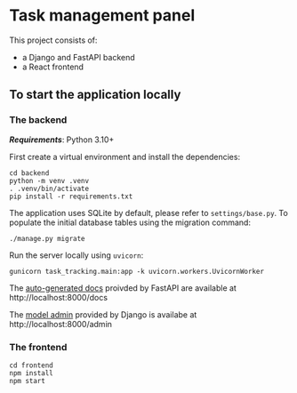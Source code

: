 # Task management panel 

This project consists of:
- a Django and FastAPI backend
- a React frontend

## To start the application locally
### The backend
***Requirements***: Python 3.10+

First create a virtual environment and install the dependencies:

```shell
cd backend
python -m venv .venv
. .venv/bin/activate
pip install -r requirements.txt
```
The application uses SQLite by default, please refer to `settings/base.py`. To populate the initial database tables using the migration command:

```shell
./manage.py migrate
```
Run the server locally using `uvicorn`:

```shell
gunicorn task_tracking.main:app -k uvicorn.workers.UvicornWorker
```

The [auto-generated docs](https://fastapi.tiangolo.com/features/#automatic-docs) proivded by FastAPI are available at http://localhost:8000/docs

The [model admin](https://docs.djangoproject.com/en/4.0/ref/contrib/admin/) provided by Django is availabe at http://localhost:8000/admin

### The frontend
```shell
cd frontend 
npm install
npm start
```
